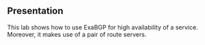 Presentation
------------

This lab shows how to use ExaBGP for high availability of a
service. Moreover, it makes use of a pair of route servers.
